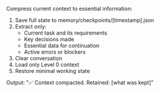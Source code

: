 Compress current context to essential information:

1. Save full state to memory/checkpoints/[timestamp].json
2. Extract only:
   - Current task and its requirements
   - Key decisions made
   - Essential data for continuation
   - Active errors or blockers
3. Clear conversation
4. Load only Level 0 context
5. Restore minimal working state

Output: "✅ Context compacted. Retained: [what was kept]"